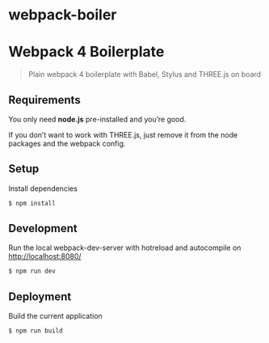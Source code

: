 # webpack-boiler
Webpack 4 Boilerplate
===========

> Plain webpack 4 boilerplate with Babel, Stylus and THREE.js on board

## Requirements
You only need <b>node.js</b> pre-installed and you’re good. 

If you don’t want to work with THREE.js, just remove it from the node packages and the webpack config.

## Setup
Install dependencies
```sh
$ npm install
```

## Development
Run the local webpack-dev-server with hotreload and autocompile on [http://localhost:8080/](http://localhost:8080/)
```sh
$ npm run dev
```
## Deployment
Build the current application
```sh
$ npm run build
```
